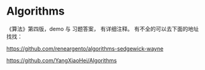 # Algorithms
 《算法》第四版，demo 与 习题答案， 有详细注释。
 有不全的可以去下面的地址找找：
 
 https://github.com/reneargento/algorithms-sedgewick-wayne
 
 https://github.com/YangXiaoHei/Algorithms
